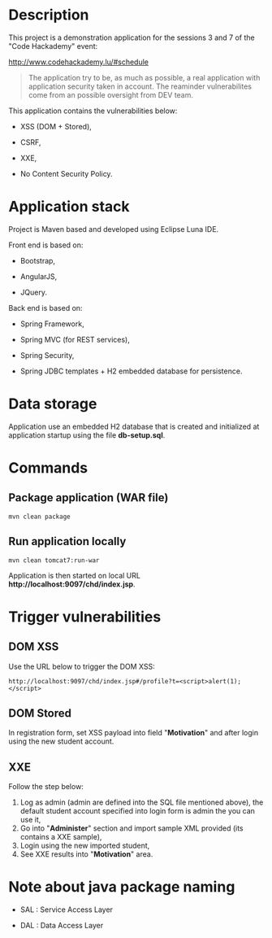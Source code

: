 # Description

This project is a demonstration application for the sessions 3 and 7 of the "Code Hackademy" event: 

http://www.codehackademy.lu/#schedule

> The application try to be, as much as possible, a real application with application security taken in account. The reaminder vulnerabilites come from an possible oversight from DEV team.

This application contains the vulnerabilities below:

* XSS (DOM + Stored),

* CSRF,

* XXE,

* No Content Security Policy.

# Application stack

Project is Maven based and developed using Eclipse Luna IDE.

Front end is based on:

* Bootstrap,

* AngularJS,

* JQuery.


Back end is based on:

* Spring Framework,

* Spring MVC (for REST services),

* Spring Security,

* Spring JDBC templates + H2 embedded database for persistence.

# Data storage

Application use an embedded H2 database that is created and initialized at application startup using the file **db-setup.sql**.


# Commands

## Package application (WAR file)

```
mvn clean package
```

## Run application locally

```
mvn clean tomcat7:run-war
```

Application is then started on local URL **http://localhost:9097/chd/index.jsp**.


# Trigger vulnerabilities

## DOM XSS

Use the URL below to trigger the DOM XSS:

```
http://localhost:9097/chd/index.jsp#/profile?t=<script>alert(1);</script>

``` 

## DOM Stored

In registration form, set XSS payload into field "**Motivation**" and after login using the new student account.

## XXE

Follow the step below:

1. Log as admin (admin are defined into the SQL file mentioned above), the default student account specified into login form is admin the you can use it,
2. Go into "**Administer**" section and import sample XML provided (its contains a XXE sample),
3. Login using the new imported student,
4. See XXE results into "**Motivation**" area.


# Note about java package naming

* SAL : Service Access Layer

* DAL : Data Access Layer

